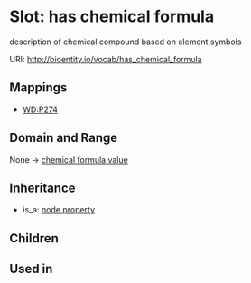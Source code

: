 # Slot: has chemical formula


description of chemical compound based on element symbols

URI: http://bioentity.io/vocab/has_chemical_formula
## Mappings

 * [WD:P274](http://purl.obolibrary.org/obo/WD_P274)
## Domain and Range

None -> [chemical formula value](ChemicalFormulaValue.md)
## Inheritance

 *  is_a: [node property](node_property.md)
## Children

## Used in

